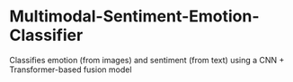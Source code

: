 # Multimodal-Sentiment-Emotion-Classifier
Classifies emotion (from images) and sentiment (from text) using a CNN + Transformer-based fusion model
